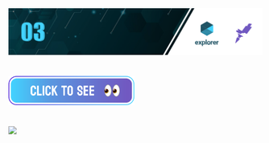 <img src="https://github.com/jacksonMarcelinoFreitas/Form_Your_Event/blob/master/stage%203%20cover.png?raw=true"/>

#

<p style="align: center">
    <a target="_blank" href="https://jacksonmarcelinofreitas.github.io/Form_Your_Event/">
        <img src="https://github.com/jacksonMarcelinoFreitas/Mentoring_Form/raw/master/Buttom%20to%20see.png" alt="Button to see the project" style="width:250px;">
    </a>
</p>

#

<img width=1080 src="https://github.com/jacksonMarcelinoFreitas/Form_Your_Event/blob/master/Form_share_your_event.gif?raw=true"/>
